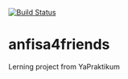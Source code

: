 [![Build Status](https://travis-ci.com/alexnikon/anfisa4friends.svg?branch=master)](https://travis-ci.com/alexnikon/anfisa4friends)

# anfisa4friends
Lerning project from YaPraktikum
